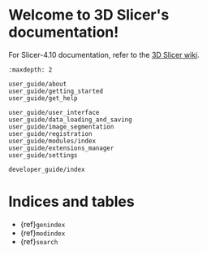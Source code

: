 # Welcome to 3D Slicer's documentation!

For Slicer-4.10 documentation, refer to the [3D Slicer wiki](https://www.slicer.org/wiki/Documentation/4.10).

```{toctree}
:maxdepth: 2

user_guide/about
user_guide/getting_started
user_guide/get_help

user_guide/user_interface
user_guide/data_loading_and_saving
user_guide/image_segmentation
user_guide/registration
user_guide/modules/index
user_guide/extensions_manager
user_guide/settings

developer_guide/index
```

Indices and tables
==================

* {ref}`genindex`
* {ref}`modindex`
* {ref}`search`

